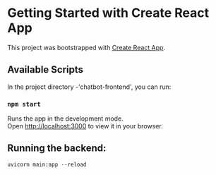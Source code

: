 # Getting Started with Create React App

This project was bootstrapped with [Create React App](https://github.com/facebook/create-react-app).

## Available Scripts

In the project directory -'chatbot-frontend', you can run:

### `npm start`

Runs the app in the development mode.\
Open [http://localhost:3000](http://localhost:3000) to view it in your browser.

## Running the backend:

`uvicorn main:app --reload`

